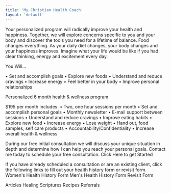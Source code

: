 ```yaml
---
title: 'My Christian Health Coach'
layout: 'default'
---
```

Your personalized program will radically improve your health and happiness. Together, we will explore concerns specific to you and your body and discover the tools you need for a lifetime of balance.
Food changes everything. As your daily diet changes, your body changes and your happiness improves. Imagine what your life would be like if you had clear thinking, energy and excitement every day.

You Will...

• Set and accomplish goals 
• Explore new foods
• Understand and reduce cravings
• Increase energy
• Feel better in your body
• Improve personal relationships

Personalized 6 month 
health & wellness program 

$195 per month includes: 
• Two, one hour sessions per month
• Set and accomplish personal goals
• Monthly newsletter
• E-mail support between sessions
• Understand and reduce cravings
• Improve eating habits
• Explore new food
• Increase energy
• Lose weight
• Hand out, food samples, self care 
   products
• Accountability/Confidentiality
• Increase overall health & wellness

During our free initial consultation we will discuss your unique situation in depth and determine how I can help you reach your personal goals. Contact me today to schedule your free consultation.
Click Here to get Started

If you have already scheduled a consultation or are an existing client, click the following links to fill out your health history form or revisit form. Women's Health History Form Men's Health History Form Revisit Form

Articles
Healing Scriptures
Recipes
Referrals

